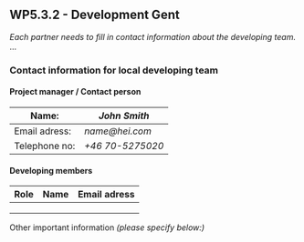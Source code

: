 ## WP5.3.2 - Development Gent

*Each partner needs to fill in contact information about the developing team.*
...

### Contact information for local developing team

#### Project manager / Contact person
| Name:         |  _John Smith_     | 
| ------------- | ----------------- |
| Email adress: |  _name@hei.com_   |
| Telephone no: |  _+46 70-5275020_ |

#### Developing members
|     Role       |      Name         |              Email adress                 |
| -------------  | ----------------- | ----------------------------------------- |
|                |                   |                                           |
|                |                   |                                           |
|                |                   |                                           |             

Other important information _(please specify below:)_ 
